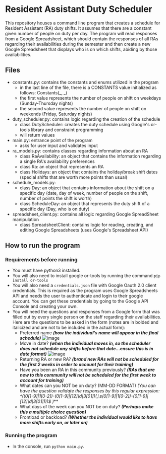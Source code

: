 # Resident Assistant Duty Scheduler
This repository houses a command line program that creates a schedule for Resident Assistant (RA) duty shifts. It assumes that there are a constant given number of people on duty per day. 
The program will read responses from a Google Spreadsheet, which should contain the responses of all RAs regarding their availabilities during the semester and then 
create a new Google Spreadsheet that displays who is on which shifts, abiding by those availabilities.

## Files
- constants.py: contains the constants and enums utilized in the program
  - in the last line of the file, there is a CONSTANTS value initialized as follows: Constants(_, _)
  - the first value represents the number of people on shift on weekdays (Sunday-Thursday nights)
  - the second value represents the number of people on shift on weekends (Friday, Saturday nights)
- duty_scheduler.py: contains logic regarding the creation of the schedule
  - class DutyScheduler: creates the duty schedule using Google's or-tools library and constraint programming
  - will return values
- main.py: entrance point of the program
  - asks for user input and validates input
- ra_models.py: contains classes regarding information about an RA
  - class RaAvailability: an object that contains the information regarding a single RA's availability preferences
  - class Ra: an object that represents an RA
  - class Holidays: an object that contains the holiday/break shift dates (special shifts that are worth more points than usual)
- schedule_models.py:
  - class Day: an object that contains information about the shift on a specific day (date, day of week, number of people on the shift, number of points the shift is worth)
  - class ScheduleDay: an object that represents the duty shift of a specific day (Day, who is on duty)
- spreadsheet_client.py: contains all logic regarding Google SpreadSheet manipulation
  - class SpreadsheetClient: contains logic for reading, creating, and editing Google Spreadsheets (uses Google's Spreadsheet API)

## How to run the program
### Requirements before running
- You must have python3 installed.
- You will also need to install google or-tools by running the command
  `pip install or-tools`
- You will also need a `credentials.json` file with Google Oauth 2.0 client credentials. This is required as the program uses Google Spreadsheets API and needs the user
  to authenticate and login to their google account. You can get these credentials by going to the Google API Console and creating your own.
- You will need the questions and responses from a Google form that was filled out by every single person on the staff regarding their availabilities. Here are the questions to be asked in the form (notes are in bolded and italicized and are not to be included in the actual form):
  - Preferred name ***(how the individual's name will appear in the final schedule)***
    ![image](https://github.com/user-attachments/assets/71d2c09d-cef2-4c0e-9a67-8cac6e3700da)
  - Move in date? ***(when the individual moves in, so the scheduler does not schedule any shifts before that date...ensure this is in date format)***
    ![image](https://github.com/user-attachments/assets/6e5b1da1-2692-4d07-88b9-5f5e2d956d2d)
  - Returning RA or new RA? ***(brand new RAs will not be scheduled for the first 2 weeks in order to account for their training)***
  - Have you been an RA in this community previously? ***(RAs that are new to this community will not be scheduled for the first week to account for training)***
  - What dates can you NOT be on duty? (MM-DD FORMAT) ***(You can have the question validate the responses by this regular expression: ^((0[1-9]|1[0-2])-(0[1-9]|[12]\d|3[01])(,\s*(0[1-9]|1[0-2])-(0[1-9]|[12]\d|3[01]))*)$ )***
  - What days of the week can you NOT be on duty? ***(Perhaps make this a multiple choice question)***
  - Frontload or backload? ***(Whether the individual would like to have more shifts early on, or later on)***


### Running the program
- In the console, run `python main.py`.


      
